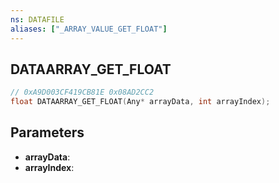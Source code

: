 ```yaml
---
ns: DATAFILE
aliases: ["_ARRAY_VALUE_GET_FLOAT"]
---
```

## DATAARRAY_GET_FLOAT

```c
// 0xA9D003CF419CB81E 0x08AD2CC2
float DATAARRAY_GET_FLOAT(Any* arrayData, int arrayIndex);
```

## Parameters
* **arrayData**:
* **arrayIndex**:
